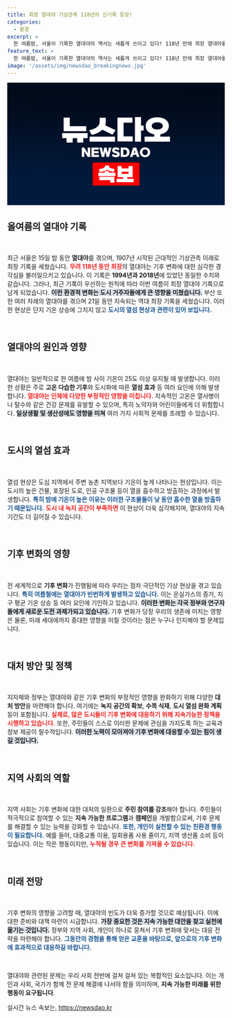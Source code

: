 ```yaml
---
title: 최장 열대야 기상관측 118년의 신기록 등장!
categories:
  - 환경
excerpt: >
  한 여름밤, 서울이 기록한 열대야의 역사는 새롭게 쓰이고 있다! 118년 만에 최장 열대야를 기록하며 부산까지 열기에 휩싸였다. 보도사진으로 확인하는 이 열기의 실체, 지금 바로 확인하세요!
feature_text: >
  한 여름밤, 서울이 기록한 열대야의 역사는 새롭게 쓰이고 있다! 118년 만에 최장 열대야를 기록하며 부산까지 열기에 휩싸였다. 보도사진으로 확인하는 이 열기의 실체, 지금 바로 확인하세요!
image: '/assets/img/newsdao_breakingnews.jpg'
---
```


<p><img src="/assets/img/newsdao_breakingnews.jpg" alt="koreaapp 속보" /></p>

<h2 data-ke-size="size26">올여름의 열대야 기록</h2>

<p data-ke-size="size16">&nbsp;</p> 

<p>최근 서울은 15일 밤 동안 <b>열대야</b>를 겪으며, 1907년 시작된 근대적인 기상관측 이래로 최장 기록을 세웠습니다. <b><span style="color: #ee2323;">무려 118년 동안 최장</span></b>의 열대야는 기후 변화에 대한 심각한 경각심을 불러일으키고 있습니다. 이 기록은 <b>1994년과 2018년</b>에 있었던 동일한 수치와 같습니다. 그러나, 최근 기록이 우선하는 원칙에 따라 이번 여름이 최장 열대야 기록으로 남게 되었습니다. <b><span style="background-color: #21538527;">이런 환경적 변화는 도시 거주자들에게 큰 영향을 미쳤습니다.</span></b> 부산 또한 여러 차례의 열대야를 겪으며 21일 동안 지속되는 역대 최장 기록을 세웠습니다. 이러한 현상은 단지 기온 상승에 그치지 않고 <b><span style="color: #1a5490;">도시의 열섬 현상과 관련이 있어 보입니다.</span></b> </p>

<p data-ke-size="size16">&nbsp;</p>

<h2 data-ke-size="size26">열대야의 원인과 영향</h2>

<p data-ke-size="size16">&nbsp;</p> 

<p>열대야는 일반적으로 한 여름에 밤 사이 기온이 25도 이상 유지될 때 발생합니다. 이러한 상황은 주로 <b>고온 다습한 기후</b>와 도시화에 따른 <b>열섬 효과</b> 등 여러 요인에 의해 발생합니다. <b><span style="color: #ee2323;">열대야는 인체에 다양한 부정적인 영향을 미칩니다.</span></b> 지속적인 고온은 열사병이나 탈수와 같은 건강 문제를 유발할 수 있으며, 특히 노약자와 어린이들에게 더 위험합니다. <b><span style="background-color: #21538527;">일상생활 및 생산성에도 영향을 미쳐</span></b> 여러 가지 사회적 문제를 초래할 수 있습니다. </p>

<p data-ke-size="size16">&nbsp;</p>

<h2 data-ke-size="size26">도시의 열섬 효과</h2>

<p data-ke-size="size16">&nbsp;</p> 

<p>열섬 현상은 도심 지역에서 주변 농촌 지역보다 기온이 높게 나타나는 현상입니다. 이는 도시의 높은 건물, 포장된 도로, 인공 구조물 등이 열을 흡수하고 방출하는 과정에서 발생합니다. <b><span style="color: #1a5490;">특히 밤에 기온이 높은 이유는 이러한 구조물들이 낮 동안 흡수한 열을 방출하기 때문입니다.</span></b> <b><span style="color: #ee2323;">도시 내 녹지 공간이 부족하면</span></b> 이 현상이 더욱 심각해지며, 열대야의 지속 기간도 더 길어질 수 있습니다. </p>

<p data-ke-size="size16">&nbsp;</p>

<h2 data-ke-size="size26">기후 변화의 영향</h2>

<p data-ke-size="size16">&nbsp;</p> 

<p>전 세계적으로 <b>기후 변화</b>가 진행됨에 따라 우리는 점차 극단적인 기상 현상을 겪고 있습니다. <b><span style="color: #1a5490;">특히 여름철에는 열대야가 빈번하게 발생하고 있습니다.</span></b> 이는 온실가스의 증가, 지구 평균 기온 상승 등 여러 요인에 기인하고 있습니다. <b><span style="background-color: #21538527;">이러한 변화는 각국 정부와 연구자들에게 새로운 도전 과제가되고 있습니다.</span></b> 기후 변화가 당장 우리의 생존에 미치는 영향은 물론, 미래 세대에까지 중대한 영향을 미칠 것이라는 점은 누구나 인지해야 할 문제입니다.</p>

<p data-ke-size="size16">&nbsp;</p>

<h2 data-ke-size="size26">대처 방안 및 정책</h2>

<p data-ke-size="size16">&nbsp;</p> 

<p>지자체와 정부는 열대야와 같은 기후 변화의 부정적인 영향을 완화하기 위해 다양한 <b>대처 방안</b>을 마련해야 합니다. 여기에는 <b>녹지 공간의 확보</b>, <b>수목 식재</b>, <b>도시 열섬 완화 계획</b> 등이 포함됩니다. <b><span style="color: #ee2323;">실제로, 많은 도시들이 기후 변화에 대응하기 위해 지속가능한 정책을 시행하고 있습니다.</span></b> 또한, 주민들이 스스로 이러한 문제에 관심을 가지도록 하는 교육과 정보 제공이 필수적입니다. <b><span style="background-color: #21538527;">이러한 노력이 모아져야 기후 변화에 대응할 수 있는 힘이 생길 것입니다.</span></b></p>

<p data-ke-size="size16">&nbsp;</p>

<h2 data-ke-size="size26">지역 사회의 역할</h2>

<p data-ke-size="size16">&nbsp;</p> 

<p>지역 사회는 기후 변화에 대한 대처의 일환으로 <b>주민 참여를 강조</b>해야 합니다. 주민들이 적극적으로 참여할 수 있는 <b>지속 가능한 프로그램</b>과 <b>캠페인</b>을 개발함으로써, 기후 문제를 해결할 수 있는 능력을 강화할 수 있습니다. <b><span style="color: #1a5490;">또한, 개인이 실천할 수 있는 친환경 행동이 필요합니다.</span></b> 예를 들어, 대중교통 이용, 일회용품 사용 줄이기, 지역 생산품 소비 등이 있습니다. 이는 작은 행동이지만, <b><span style="color: #ee2323;">누적될 경우 큰 변화를 가져올 수 있습니다.</span></b></p>

<p data-ke-size="size16">&nbsp;</p>

<h2 data-ke-size="size26">미래 전망</h2>

<p data-ke-size="size16">&nbsp;</p> 

<p>기후 변화의 영향을 고려할 때, 열대야의 빈도가 더욱 증가할 것으로 예상됩니다. 이에 대한 준비와 대책 마련이 시급합니다. <b><span style="background-color: #21538527;">가장 중요한 것은 지속 가능한 대안을 찾고 실천에 옮기는 것입니다.</span></b> 정부와 지역 사회, 개인이 하나로 뭉쳐서 기후 변화에 맞서는 대응 전략을 마련해야 합니다. <b><span style="color: #1a5490;">그동안의 경험을 통해 얻은 교훈을 바탕으로, 앞으로의 기후 변화에 효과적으로 대응하길 바랍니다.</span></b></p>

<p data-ke-size="size16">&nbsp;</p> 

<p>열대야와 관련된 문제는 우리 사회 전반에 걸쳐 걸쳐 있는 복합적인 요소입니다. 이는 개인과 사회, 국가가 함께 전 문제 해결에 나서야 함을 의미하며, <b>지속 가능한 미래를 위한 행동이 요구됩니다</b>.</p>
실시간 뉴스 속보는, <a href="https://newsdao.kr" rel="dofollow">https://newsdao.kr</a>



